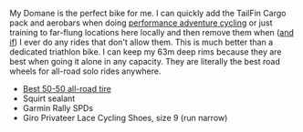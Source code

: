 My Domane is the perfect bike for me. I can quickly add the TailFin Cargo pack and aerobars when doing [performance adventure cycling](Performance%20adventure%20cycling%20FTW.md) or just training to far-flung locations here locally and then remove them when ([and if](I%20hate%20pelotons.md)) I ever do any rides that don't allow them. This is much better than a dedicated triathlon bike. I can keep my 63m deep rims because they are best when going it alone in any capacity. They are literally the best road wheels for all-road solo rides anywhere.

- [Best 50-50 all-road tire](Best%2050-50%20all-road%20tire.md)
- Squirt sealant
- Garmin Rally SPDs
- Giro Privateer Lace Cycling Shoes, size 9 (run narrow)
